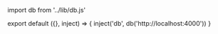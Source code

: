 import db from '../lib/db.js'

export default ({}, inject) => {
  inject('db', db('http://localhost:4000'))
}
